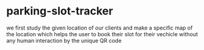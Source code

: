 # parking-slot-tracker
we first study the given location of our clients and make a specific map of the location which helps the user to book their slot for their vechicle without any human interaction by the unique QR code 
